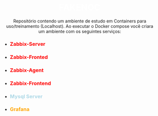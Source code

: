 <h1 style="color:white;font-style:bold;" align="center"><strong>
FAKENOC
</strong>
</h1>

<p align="center">Repositório contendo um ambiente de estudo em Containers para uso/treinamento (Localhost).
Ao executar o Docker compose você criara um ambiente com os seguintes serviços:</p>


- <h3 align="left" style="color:red;font:bold"><strong>Zabbix-Server</strong></h3>
- <h3 align="left" style="color:red;"><strong>Zabbix-Fronted</strong></h3>
- <h3 align="left" style="color:red;"><strong>Zabbix-Agent</strong></h3>
- <h3 align="left" style="color:red;"><strong>Zabbix-Frontend</strong></h3>
- <h3 align="left" style="color:lightblue;"><strong>Mysql Server</strong></h3>
- <h3 align="left" style="color:orange;"><strong>Grafana</strong></h3>
